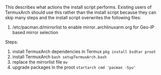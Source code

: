 This describes what actions the install script performs. Existing users of TermuxArch should use this rather than the install script because they can skip many steps and the install script overwrites the following files:
1. /etc/pacman.d/mirrorlist to enable mirror..archlinuxarm.org for Geo-IP based mirror selection

Steps:
1. install TermuxArch dependencies in Termux
`pkg install bsdtar proot`
2. install TermuxArch
`bash setupTermuxArch.bash`
3. replace the mirrorlist file
`mv `
4. upgrade packages in the proot
`startarch cmd 'pacman -Syu'`


